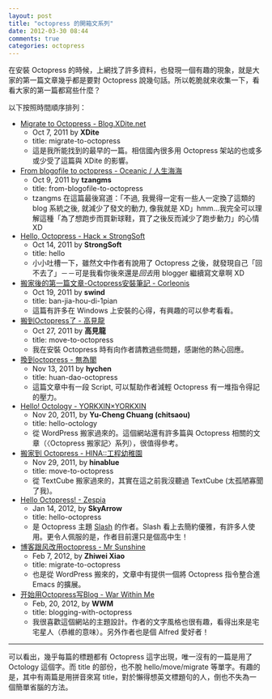 ```yaml
---
layout: post
title: "octopress 的開箱文系列"
date: 2012-03-30 08:44
comments: true
categories: octopress
---
```


在安裝 Octopress 的時候，上網找了許多資料，也發現一個有趣的現象，就是大家的第一篇文章幾乎都是要對 Octopress 說幾句話。所以乾脆就來收集一下，看看大家的第一篇都寫些什麼？

以下按照時間順序排列：

* [Migrate to Octopress - Blog.XDite.net](http://blog.xdite.net/posts/2011/10/07/migrate-to-octopress/)
	* Oct 7, 2011 by **XDite**
	* title: migrate-to-octopress
	* 這是我所能找到的最早的一篇。相信國內很多用 Octopress 架站的也或多或少受了這篇與 XDite 的影響。
* [From blogofile to octopress - Oceanic / 人生海海](http://tzangms.com/2011/10/09/from-blogofile-to-octopress/)
	* Oct 9, 2011 by **tzangms**
	* title: from-blogofile-to-octopress
	* tzangms 在這篇最後寫道：「不過, 我覺得一定有一些人一定換了這類的 blog 系統之後, 就減少了發文的動力, 像我就是 XD」hmm…我完全可以理解這種「為了想跑步而買新球鞋，買了之後反而減少了跑步動力」的心情 XD
* [Hello, Octopress - Hack × StrongSoft](http://hack.sslab.co/blog/2011/10/14/hello/)
	* Oct 14, 2011 by **StrongSoft**
	* title: hello
	* 小小吐槽一下，雖然文中作者有說用了 Octopress 之後，就發現自己「回不去了」－－可是我看你後來還是*回去*用 blogger 繼續寫文章啊 XD
* [搬家後的第一篇文章-Octopress安裝筆記 - Corleonis](http://swind.github.com/blog/2011/10/19/ban-jia-hou-di-1pian/)
	* Oct 19, 2011 by **swind**
	* title: ban-jia-hou-di-1pian
	* 這篇有許多在 Windows 上安裝的心得，有興趣的可以參考看看。
* [搬到Octopress了 - 高見龍](http://blog.eddie.com.tw/2011/10/27/move-to-octopress/)
	* Oct 27, 2011 by **高見龍**
	* title: move-to-octopress
	* 我在安裝 Octopress 時有向作者請教過些問題，感謝他的熱心回應。
* [換到octopress - 無為閣](http://hychen.wuweig.org/blog/2011/11/13/huan-dao-octopress/)
	* Nov 13, 2011 by **hychen**
	* title: huan-dao-octopress
	* 這篇文章中有一段 Script, 可以幫助作者減輕 Octopress 有一堆指令得記的壓力。
* [Hello! Octology - YORKXIN×YORKXIN](http://blog.yorkxin.org/2011/11/20/hello-octology/)
	* Nov 20, 2011, by **Yu-Cheng Chuang (chitsaou)**
	* title: hello-octology
	* 從 WordPress 搬家過來的。這個網站還有許多篇與 Octopress 相關的文章（〈Octopress 搬家記〉系列），很值得參考。
* [搬家到 Octopress - HINA::工程幼稚園](http://blog.hinablue.me/entry/move-to-octopress/)
	* Nov 29, 2011, by **hinablue**
	* title: move-to-octopress
	* 從 TextCube 搬家過來的，其實在這之前我沒聽過 TextCube (太孤陋寡聞了我)。
* [Hello Octopress! - Zespia](http://zespia.tw/blog/2012/01/14/hello-octopress/)
	* Jan 14, 2012, by **SkyArrow**
	* title: hello-octopress
	* 是 Octopress 主題 [Slash](http://zespia.tw/Octopress-Theme-Slash/index_tw.html) 的作者。Slash 看上去簡約優雅，有許多人使用。更令人佩服的是，作者目前還只是個高中生！
* [博客跟风改用octopress - Mr Sunshine](http://xoyo.name/2012/02/migrate-to-octopress/)
	* Feb 7, 2012, by **Zhiwei Xiao**
	* title: migrate-to-octopress
	* 也是從 WordPress 搬來的，文章中有提供一個將 Octopress 指令整合進 Emacs 的擴展。
* [开始用Octopress写Blog - War Within Me](http://warwithinme.com/blog/2012/02/blogging-with-octopress/)
	* Feb, 20, 2012, by **WWM**
	* title: blogging-with-octopress
	* 我很喜歡這個網站的主題設計。作者的文字風格也很有趣，看得出來是宅宅星人（恭維的意味）。另外作者也是個 Alfred 愛好者！

---

可以看出，幾乎每篇的標題都有 Octopress 這字出現，唯一沒有的一篇是用了 Octology 這個字。而 title 的部份，也不脫 hello/move/migrate 等單字。有趣的是，其中有兩篇是用拼音來寫 title，對於懶得想英文標題句的人，倒也不失為一個簡單省腦的方法。